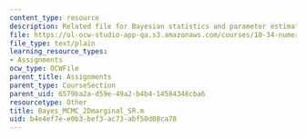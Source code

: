 ```yaml
---
content_type: resource
description: Related file for Bayesian statistics and parameter estimation.
file: https://ol-ocw-studio-app-qa.s3.amazonaws.com/courses/10-34-numerical-methods-applied-to-chemical-engineering-fall-2005/b4e4ef7ee0b3bef3ac73abf50d08ca78_Bayes_MCMC_2Dmarginal_SR.m
file_type: text/plain
learning_resource_types:
- Assignments
ocw_type: OCWFile
parent_title: Assignments
parent_type: CourseSection
parent_uid: 6579ba2a-d59e-49a2-b4b4-14584348cba6
resourcetype: Other
title: Bayes_MCMC_2Dmarginal_SR.m
uid: b4e4ef7e-e0b3-bef3-ac73-abf50d08ca78
---
```

